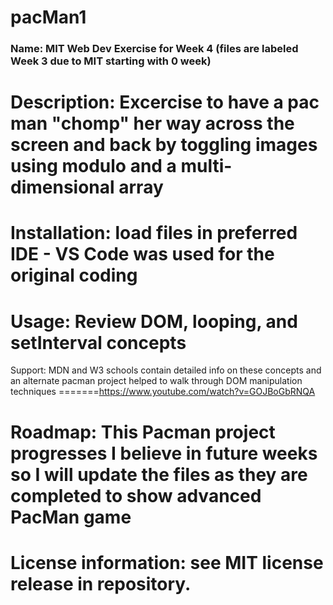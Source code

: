 # pacMan1

### Name: MIT Web Dev Exercise for Week 4 (files are labeled Week 3 due to MIT starting with 0 week)

Description: Excercise to have a pac man "chomp" her way across the screen and back by toggling images using modulo and a multi-dimensional array
===========
Installation: load files in preferred IDE - VS Code was used for the original coding
============
Usage: Review DOM, looping, and setInterval concepts
=====
Support: MDN and W3 schools contain detailed info on these concepts and an alternate pacman project helped to walk through DOM manipulation techniques =======https://www.youtube.com/watch?v=GOJBoGbRNQA

Roadmap: This Pacman project progresses I believe in future weeks so I will update the files as they are completed to show advanced PacMan game
=======
License information: see MIT license release in repository.
===================
